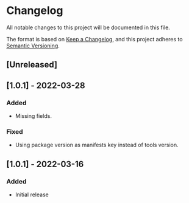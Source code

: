 # Changelog
All notable changes to this project will be documented in this file.

The format is based on [Keep a Changelog](https://keepachangelog.com/en/1.0.0/),
and this project adheres to [Semantic Versioning](https://semver.org/spec/v2.0.0.html).

## [Unreleased]

## [1.0.1] - 2022-03-28

### Added
- Missing fields.

### Fixed
- Using package version as manifests key instead of tools version.

## [1.0.1] - 2022-03-16

### Added
- Initial release
